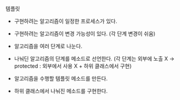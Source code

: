 템플릿
- 구현하려는 알고리즘이 일정한 프로세스가 있다.
- 구현하려는 알고리즘이 변경 가능성이 있다. (각 단계 변경이 쉬움)

- 알고리즘을 여러 단계로 나눈다.
- 나눠딘 알고리즘의 단계를 메소드로 선언한다. (각 단계는 외부에 노출 X -> protected : 외부에서 사용 X + 하위 클래스에서 구현)
- 알고리즘을 수행할 템플릿 메소드를 만든다.
- 하위 클래스에서 나눠진 메소드를 구현한다.